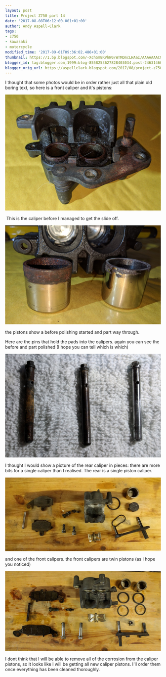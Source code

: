 ```yaml
---
layout: post
title: Project Z750 part 14
date: '2017-08-08T06:12:00.001+01:00'
author: Andy Aspell-Clark
tags:
- z750
- kawasaki
- motorcycle
modified_time: '2017-09-01T09:36:02.486+01:00'
thumbnail: https://1.bp.blogspot.com/-XchSm8RVhW0/WTMDmcLHAaI/AAAAAAAC9FI/0VGfoc4rCkIHpjorX2N0uZtDO-QyVn4YQCLcB/s72-c/IMG_20170518_165233.jpg
blogger_id: tag:blogger.com,1999:blog-8558253627828403034.post-2463146028698090784
blogger_orig_url: https://aspellclark.blogspot.com/2017/08/project-z750-part-14.html
---
```


I thought that some photos would be in order rather just all that plain old boring text, so here is a front caliper and it's pistons:

![image](../_images/IMG_20170518_165233.jpg)

&nbsp;This is the caliper before I managed to get the slide off.

![image](../_images/IMG_20170518_165325.jpg)

the pistons show a before polishing started and part way through.

Here are the pins that hold the pads into the calipers. again you can see the before and part polished (I hope you can tell which is which)

![image](../_images/IMG_20170527_091344.jpg)

I thought I would show a picture of the rear caliper in pieces: there are more bits for a single caliper than I realised. The rear is a single piston caliper.

![image](../_images/IMG_20170603_174512.jpg)

and one of the front calipers. the front calipers are twin pistons (as I hope you noticed)

![image](../_images/IMG_20170603_174905.jpg)

I dont think that I will be able to remove all of the corrosion from the caliper pistons, so it looks like I will be getting all new caliper pistons. I'll order them once everything has been cleaned thoroughly.
